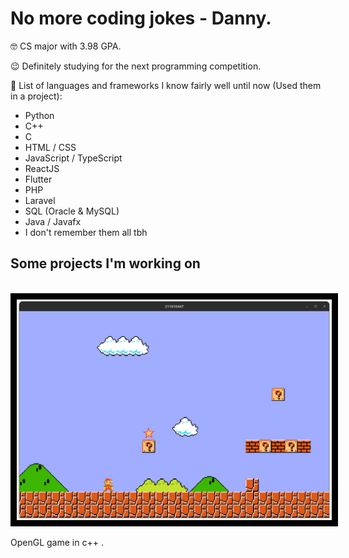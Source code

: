 <h1> No more coding jokes - Danny. </h1>

🤓 CS major with 3.98 GPA.  

😉 Definitely studying for the next programming competition.


🤯 List of languages and frameworks I know fairly well until now (Used them in a project):


<ul>
  <li> Python </li>
  <li> C++ </li>
  <li> C </li>
  <li> HTML / CSS  </li>
  <li> JavaScript / TypeScript </li>
  <li> ReactJS </li>
  <li> Flutter </li>
  <li> PHP </li>
  <li> Laravel </li>
  <li> SQL (Oracle & MySQL) </li>
  <li> Java / Javafx </li>
  <li> I don't remember them all tbh </li>
</ul>


## Some projects I'm working on

<br />
<img src="mama-mia.png" width="800px" style="border: solid black 10px"/>


OpenGL game in c++ .





